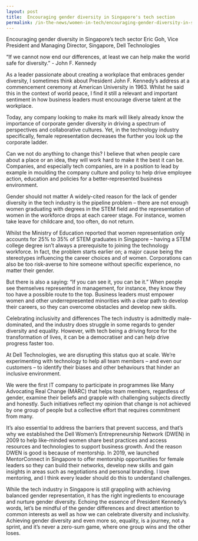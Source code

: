 ```yaml
---
layout: post
title:  Encouraging gender diversity in Singapore's tech section
permalink: /in-the-news/women-in-tech/encouraging-gender-diversity-in-singapore-tech-section
---
```

Encouraging gender diversity in Singapore’s tech sector
Eric Goh, Vice President and Managing Director, Singapore, Dell Technologies

“If we cannot now end our differences, at least we can help make the world safe for diversity.” - John F. Kennedy

As a leader passionate about creating a workplace that embraces gender diversity, I sometimes think about President John F. Kennedy’s address at a commencement ceremony at American University in 1963. Whilst he said this in the context of world peace, I find it still a relevant and important sentiment in how business leaders must encourage diverse talent at the workplace. 

Today, any company looking to make its mark will likely already know the importance of corporate gender diversity in driving a spectrum of perspectives and collaborative cultures. Yet, in the technology industry specifically, female representation decreases the further you look up the corporate ladder. 

Can we not do anything to change this? I believe that when people care about a place or an idea, they will work hard to make it the best it can be. Companies, and especially tech companies, are in a position to lead by example in moulding the company culture and policy to help drive employee action, education and policies for a better-represented business environment. 

Gender should not matter 
A widely-cited reason for the lack of gender diversity in the tech industry is the pipeline problem – there are not enough women graduating with degrees in the STEM field and the representation of women in the workforce drops at each career stage. For instance, women take leave for childcare and, too often, do not return. 

Whilst the Ministry of Education reported that women representation only accounts for 25% to 35% of STEM graduates in Singapore – having a STEM college degree isn’t always a prerequisite to joining the technology workforce. In fact, the problem starts earlier on; a major cause being the stereotypes influencing the career choices and of women. Corporations can also be too risk-averse to hire someone without specific experience, no matter their gender.  

But there is also a saying: “If you can see it, you can be it.” When people see themselves represented in management, for instance, they know they too have a possible route to the top. Business leaders must empower women and other underrepresented minorities with a clear path to develop their careers, so they can overcome obstacles and develop new skills. 

Celebrating inclusivity and differences 
The tech industry is admittedly male-dominated, and the industry does struggle in some regards to gender diversity and equality. However, with tech being a driving force for the transformation of lives, it can be a democratiser and can help drive progress faster too. 

At Dell Technologies, we are disrupting this status quo at scale. We’re experimenting with technology to help all team members – and even our customers – to identify their biases and other behaviours that hinder an inclusive environment. 

We were the first IT company to participate in programmes like Many Advocating Real Change (MARC) that helps team members, regardless of gender, examine their beliefs and grapple with challenging subjects directly and honestly. Such initiatives reflect my opinion that change is not achieved by one group of people but a collective effort that requires commitment from many. 

It’s also essential to address the barriers that prevent success, and that’s why we established the Dell Women’s Entrepreneurship Network (DWEN) in 2009 to help like-minded women share best practices and access resources and technologies to support business growth. And the reason DWEN is good is because of mentorship. In 2019, we launched MentorConnect in Singapore to offer mentorship opportunities for female leaders so they can build their networks, develop new skills and gain insights in areas such as negotiations and personal branding. I love mentoring, and I think every leader should do this to understand challenges. 

While the tech industry in Singapore is still grappling with achieving balanced gender representation, it has the right ingredients to encourage and nurture gender diversity. Echoing the essence of President Kennedy’s words, let’s be mindful of the gender differences and direct attention to common interests as well as how we can celebrate diversity and inclusivity. Achieving gender diversity and even more so, equality, is a journey, not a sprint, and it’s never a zero-sum game, where one group wins and the other loses. 

